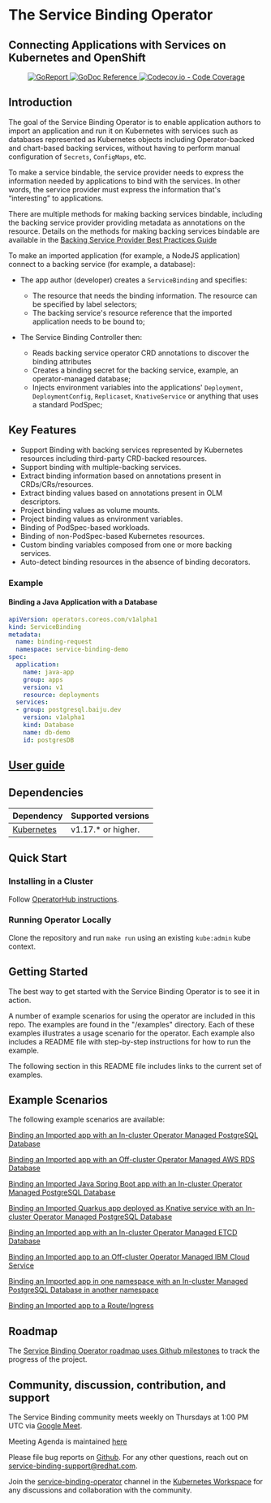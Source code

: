 # The Service Binding Operator
## Connecting Applications with Services on Kubernetes and OpenShift

<p align="center">
    <a alt="GoReport" href="https://goreportcard.com/report/github.com/redhat-developer/service-binding-operator">
        <img alt="GoReport" src="https://goreportcard.com/badge/github.com/redhat-developer/service-binding-operator">
    </a>
    <a href="https://godoc.org/github.com/redhat-developer/service-binding-operator">
        <img alt="GoDoc Reference" src="https://godoc.org/github.com/redhat-developer/service-binding-operator?status.svg">
    </a>
    <a href="https://codecov.io/gh/redhat-developer/service-binding-operator">
        <img alt="Codecov.io - Code Coverage" src="https://codecov.io/gh/redhat-developer/service-binding-operator/branch/master/graph/badge.svg">
    </a>
</p>

## Introduction

The goal of the Service Binding Operator is to enable application authors to
import an application and run it on Kubernetes with services
such as databases represented as Kubernetes objects including Operator-backed and chart-based backing services, without having to perform manual configuration of `Secrets`,
`ConfigMaps`, etc.

To make a service bindable, the service provider needs to express
the information needed by applications to bind with the services. In other words, the service provider must express the
information that's “interesting” to applications.

There are multiple methods for making backing services
bindable, including the backing service provider providing metadata as
annotations on the resource. Details on the methods for making backing services bindable
are available in the [Backing Service Provider Best Practices Guide](docs/BackingServiceBestPractices.md)

To make an imported application (for example, a NodeJS application)
connect to a backing service (for example, a database):

* The app author (developer) creates a `ServiceBinding` and specifies:
  * The resource that needs the binding information. The resource can be
    specified by label selectors;
  * The backing service's resource reference that the imported application
    needs to be bound to;

* The Service Binding Controller then:
  * Reads backing service operator CRD annotations to discover the
    binding attributes
  * Creates a binding secret for the backing service, example, an operator-managed database;
  * Injects environment variables into the applications' `Deployment`, `DeploymentConfig`,
    `Replicaset`, `KnativeService` or anything that uses a standard PodSpec;

## Key Features

* Support Binding with backing services represented by Kubernetes resources including third-party CRD-backed resources.
* Support binding with multiple-backing services.
* Extract binding information based on annotations present in CRDs/CRs/resources. 
* Extract binding values based on annotations present in OLM descriptors.
* Project binding values as volume mounts.
* Project binding values as environment variables.
* Binding of PodSpec-based workloads.
* Binding of non-PodSpec-based Kubernetes resources.
* Custom binding variables composed from one or more backing services.
* Auto-detect binding resources in the absence of binding decorators.

### Example
#### Binding a Java Application with a Database

``` yaml
apiVersion: operators.coreos.com/v1alpha1
kind: ServiceBinding
metadata:
  name: binding-request
  namespace: service-binding-demo
spec:
  application:
    name: java-app
    group: apps
    version: v1
    resource: deployments
  services:
  - group: postgresql.baiju.dev
    version: v1alpha1
    kind: Database
    name: db-demo
    id: postgresDB
```

## [User guide](docs/User_Guide.md)

## Dependencies

| Dependency                                | Supported versions           |
| ----------------------------------------- | ---------------------------- |
| [Kubernetes](https://kubernetes.io/)      |  v1.17.\* or higher.        |


## Quick Start

### Installing in a Cluster

Follow [OperatorHub instructions](https://operatorhub.io/operator/service-binding-operator).

### Running Operator Locally

Clone the repository and run `make run` using an existing `kube:admin` kube context.

## Getting Started

The best way to get started with the Service Binding Operator is to see it in action.

A number of example scenarios for using the operator are included in this
repo. The examples are found in the "/examples" directory. Each of these
examples illustrates a usage scenario for the operator. Each example also
includes a README file with step-by-step instructions for how to run the
example.

The following section in this README file includes links to the current set of examples.

## Example Scenarios

The following example scenarios are available:

[Binding an Imported app with an In-cluster Operator Managed PostgreSQL Database](examples/nodejs_postgresql/README.md)

[Binding an Imported app with an Off-cluster Operator Managed AWS RDS Database](examples/nodejs_awsrds_varprefix/README.md)

[Binding an Imported Java Spring Boot app with an In-cluster Operator Managed PostgreSQL Database](examples/java_postgresql_customvar/README.md)

[Binding an Imported Quarkus app deployed as Knative service with an In-cluster Operator Managed PostgreSQL Database](examples/knative_postgresql_customvar/README.md)

[Binding an Imported app with an In-cluster Operator Managed ETCD Database](examples/nodejs_etcd_operator/README.md)

[Binding an Imported app to an Off-cluster Operator Managed IBM Cloud Service](examples/nodejs_ibmcloud_operator/README.md)

[Binding an Imported app in one namespace with an In-cluster Managed PostgreSQL Database in another namespace](examples/nodejs_postgresql_namespaces/README.md)

[Binding an Imported app to a Route/Ingress](examples/route_k8s_resource/README.md)

## Roadmap

The [Service Binding Operator roadmap uses Github milestones](https://github.com/redhat-developer/service-binding-operator/milestones) to track the progress of the project.

## Community, discussion, contribution, and support

The Service Binding community meets weekly on Thursdays at 1:00 PM UTC via [Google Meet](https://meet.google.com/nkc-ngfv-ojn).

Meeting Agenda is maintained [here](https://docs.google.com/document/d/1HwhAKqpM6l4Ur3h3IApDFzbH2Y_xvj_n1x1pEdwRuSY/edit?usp=sharing)

Please file bug reports on [Github](https://github.com/redhat-developer/service-binding-operator/issues/new). For any other questions, reach out on [service-binding-support@redhat.com](https://www.redhat.com/mailman/listinfo/service-binding-support).

Join the [service-binding-operator](https://app.slack.com/client/T09NY5SBT/C019LQYGC5C) channel in the [Kubernetes Workspace](https://slack.k8s.io/) for any discussions and collaboration with the community.
